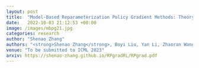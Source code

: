 ```yaml
---
layout: post
title:  "Model-Based Reparameterization Policy Gradient Methods: Theory and Practical Algorithms"
date:   2022-10-03 21:12:53 +00:00
image: /images/mbpg21.jpg
categories: research
author: "Shenao Zhang"
authors: "<strong>Shenao Zhang</strong>, Boyi Liu, Yan Li, Zhaoran Wang, Tuo Zhao"
venue: "To be submitted to ICML 2023"
arxiv: https://shenao-zhang.github.io/RPgradRL/RPgrad.pdf
---
```

